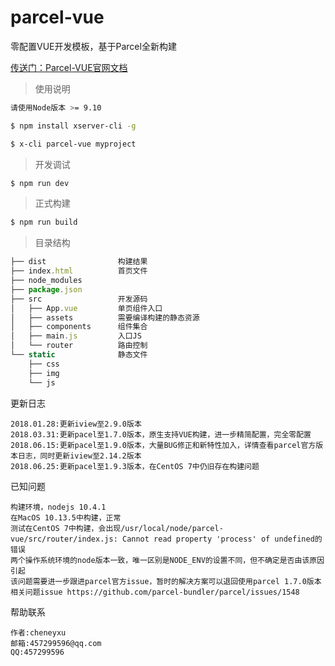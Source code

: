 # parcel-vue
零配置VUE开发模板，基于Parcel全新构建

[传送门：Parcel-VUE官网文档](http://parcel.xserver.top)

> 使用说明

```bash
请使用Node版本 >= 9.10
```

```bash
$ npm install xserver-cli -g

$ x-cli parcel-vue myproject
```

> 开发调试
```bash
$ npm run dev
```

> 正式构建
```bash
$ npm run build
```

>目录结构
```js
├── dist                构建结果
├── index.html          首页文件
├── node_modules
├── package.json
├── src                 开发源码
│   ├── App.vue			单页组件入口
│   ├── assets			需要编译构建的静态资源
│   ├── components		组件集合
│   ├── main.js			入口JS
│   └── router			路由控制
└── static              静态文件
    ├── css
    ├── img
    └── js
```

更新日志
>
	2018.01.28:更新iview至2.9.0版本
	2018.03.31:更新pacel至1.7.0版本，原生支持VUE构建，进一步精简配置，完全零配置
	2018.06.15:更新pacel至1.9.0版本，大量BUG修正和新特性加入，详情查看parcel官方版本日志，同时更新iview至2.14.2版本
	2018.06.25:更新pacel至1.9.3版本，在CentOS 7中仍旧存在构建问题

已知问题
>
	构建环境，nodejs 10.4.1
	在MacOS 10.13.5中构建，正常
	测试在CentOS 7中构建，会出现/usr/local/node/parcel-vue/src/router/index.js: Cannot read property 'process' of undefined的错误
	两个操作系统环境的node版本一致，唯一区别是NODE_ENV的设置不同，但不确定是否由该原因引起
	该问题需要进一步跟进parcel官方issue，暂时的解决方案可以退回使用parcel 1.7.0版本
	相关问题issue https://github.com/parcel-bundler/parcel/issues/1548
	
帮助联系
>
	作者:cheneyxu
	邮箱:457299596@qq.com
	QQ:457299596
